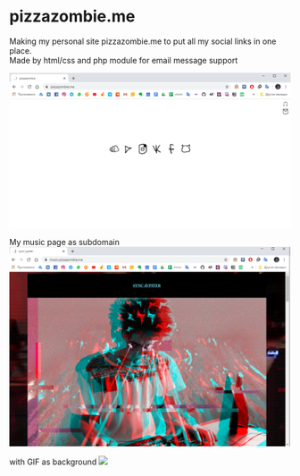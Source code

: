 # pizzazombie.me
Making my personal site pizzazombie.me to put all my social links in one place.
</br>
Made by html/css and php module for email message support

<img src="img/main.png">

My music page as subdomain
<img src="img/pz.png">


with GIF as background
<img src="music/src/glitch.gif">

